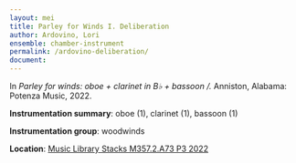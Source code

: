 ```yaml
---
layout: mei
title: Parley for Winds I. Deliberation  
author: Ardovino, Lori
ensemble: chamber-instrument 
permalink: /ardovino-deliberation/
document: 
---
```


In *Parley for winds: oboe + clarinet in B♭ + bassoon  /.* Anniston, Alabama: Potenza Music, 2022.

**Instrumentation summary**: oboe (1), clarinet (1), bassoon (1) 

**Instrumentation group**: woodwinds 

**Location**: <a href="https://tufts.primo.exlibrisgroup.com/permalink/01TUN_INST/1kc9gia/alma991018931681903851" target="_blank">Music Library Stacks M357.2.A73 P3 2022</a>